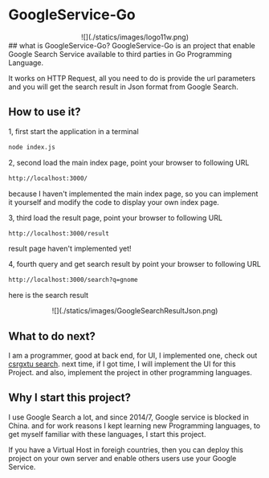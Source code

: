 # GoogleService-Go
<center>![](./statics/images/logo11w.png)</center>
## what is GoogleService-Go?
GoogleService-Go is an project that enable Google Search Service available to third parties in Go Programming Language.

It works on HTTP Request, all you need to do is provide the url parameters and you will get the search result in Json format from Google Search.
## How to use it?
1, first start the application in a terminal
```bash
node index.js
```
2, second load the main index page, point your browser to following URL
```bash
http://localhost:3000/
```
because I haven't implemented the main index page, so you can implement it yourself and modify the code to display your own index page.

3, third load the result page, point your browser to following URL
```bash
http://localhost:3000/result
```
result page haven't implemented yet!

4, fourth query and get search result by point your browser to following URL
```bash
http://localhost:3000/search?q=gnome
```
here is the search result
<center>![](./statics/images/GoogleSearchResultJson.png)</center>

## What to do next?
I am a programmer, good at back end, for UI, I implemented one, check out [csrgxtu search](http://www.csrgxtu.com/). next time, if I got time, I will implement the UI for this Project. and also, implement the project in other programming languages.

## Why I start this project?
I use Google Search a lot, and since 2014/7, Google service is blocked in China. and for work reasons I kept learning new Programming languages, to get myself familiar with these languages, I start this project.

If you have a Virtual Host in foreigh countries, then you can deploy this project on your own server and enable others users use your Google Service.
